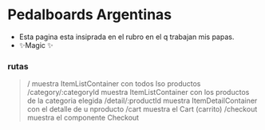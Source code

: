 # Pedalboards Argentinas


- Esta pagina esta insiprada en el rubro en el q trabajan mis papas.
- ✨Magic ✨

### rutas

> / muestra ItemListContainer con todos lso productos
> /category/:categoryId muestra ItemListContainer con los productos de la categoria elegida
> /detail/:productId muestra ItemDetailContainer con el detalle de u nproducto
> /cart muestra el Cart (carrito)
> /checkout muestra el componente Checkout




